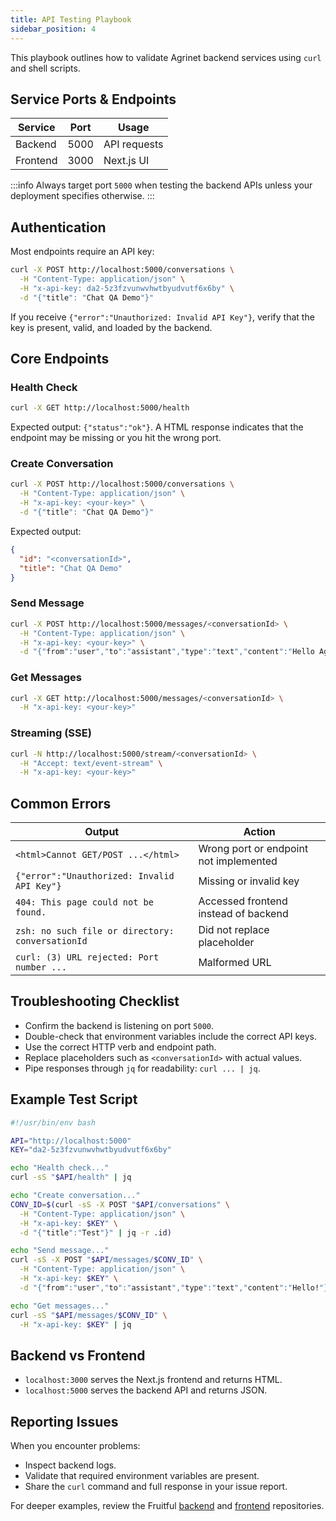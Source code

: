 ```yaml
---
title: API Testing Playbook
sidebar_position: 4
---
```


This playbook outlines how to validate Agrinet backend services using `curl` and shell scripts.

## Service Ports & Endpoints

| Service  | Port | Usage        |
| -------- | ---- | ------------ |
| Backend  | 5000 | API requests |
| Frontend | 3000 | Next.js UI   |

:::info
Always target port `5000` when testing the backend APIs unless your deployment specifies otherwise.
:::

## Authentication

Most endpoints require an API key:

```bash
curl -X POST http://localhost:5000/conversations \
  -H "Content-Type: application/json" \
  -H "x-api-key: da2-5z3fzvunwvhwtbyudvutf6x6by" \
  -d "{"title": "Chat QA Demo"}"
```

If you receive `{"error":"Unauthorized: Invalid API Key"}`, verify that the key is present, valid, and loaded by the backend.

## Core Endpoints

### Health Check

```bash
curl -X GET http://localhost:5000/health
```

Expected output: `{"status":"ok"}`. A HTML response indicates that the endpoint may be missing or you hit the wrong port.

### Create Conversation

```bash
curl -X POST http://localhost:5000/conversations \
  -H "Content-Type: application/json" \
  -H "x-api-key: <your-key>" \
  -d "{"title": "Chat QA Demo"}"
```

Expected output:

```json
{
  "id": "<conversationId>",
  "title": "Chat QA Demo"
}
```

### Send Message

```bash
curl -X POST http://localhost:5000/messages/<conversationId> \
  -H "Content-Type: application/json" \
  -H "x-api-key: <your-key>" \
  -d "{"from":"user","to":"assistant","type":"text","content":"Hello Agrinet!"}"
```

### Get Messages

```bash
curl -X GET http://localhost:5000/messages/<conversationId> \
  -H "x-api-key: <your-key>"
```

### Streaming (SSE)

```bash
curl -N http://localhost:5000/stream/<conversationId> \
  -H "Accept: text/event-stream" \
  -H "x-api-key: <your-key>"
```

## Common Errors

| Output                                           | Action                                 |
| ------------------------------------------------ | -------------------------------------- |
| `<html>Cannot GET/POST ...</html>`               | Wrong port or endpoint not implemented |
| `{"error":"Unauthorized: Invalid API Key"}`      | Missing or invalid key                 |
| `404: This page could not be found.`             | Accessed frontend instead of backend   |
| `zsh: no such file or directory: conversationId` | Did not replace placeholder            |
| `curl: (3) URL rejected: Port number ...`        | Malformed URL                          |

## Troubleshooting Checklist

- Confirm the backend is listening on port `5000`.
- Double-check that environment variables include the correct API keys.
- Use the correct HTTP verb and endpoint path.
- Replace placeholders such as `<conversationId>` with actual values.
- Pipe responses through `jq` for readability: `curl ... | jq`.

## Example Test Script

```bash
#!/usr/bin/env bash

API="http://localhost:5000"
KEY="da2-5z3fzvunwvhwtbyudvutf6x6by"

echo "Health check..."
curl -sS "$API/health" | jq

echo "Create conversation..."
CONV_ID=$(curl -sS -X POST "$API/conversations" \
  -H "Content-Type: application/json" \
  -H "x-api-key: $KEY" \
  -d "{"title":"Test"}" | jq -r .id)

echo "Send message..."
curl -sS -X POST "$API/messages/$CONV_ID" \
  -H "Content-Type: application/json" \
  -H "x-api-key: $KEY" \
  -d "{"from":"user","to":"assistant","type":"text","content":"Hello!"}" | jq

echo "Get messages..."
curl -sS "$API/messages/$CONV_ID" \
  -H "x-api-key: $KEY" | jq
```

## Backend vs Frontend

- `localhost:3000` serves the Next.js frontend and returns HTML.
- `localhost:5000` serves the backend API and returns JSON.

## Reporting Issues

When you encounter problems:

- Inspect backend logs.
- Validate that required environment variables are present.
- Share the `curl` command and full response in your issue report.

For deeper examples, review the Fruitful [backend](https://github.com/NTARI-OpenCoreLab/Agrinet/tree/main/backend) and [frontend](https://github.com/NTARI-OpenCoreLab/Agrinet/tree/main/frontend) repositories.
